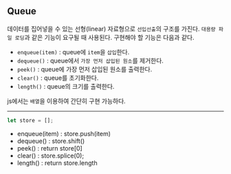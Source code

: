 ## Queue

데이터를 집어넣을 수 있는 선형(linear) 자료형으로 `선입선출`의 구조를 가진다. `대용량 파일 로딩`과 같은 기능이 요구될 때 사용된다.
구현해야 할 기능은 다음과 같다.

- `enqueue(item)` : queue에 `item`을 `삽입`한다.
- `dequeue()` : queue에서 `가장 먼저 삽입된 원소`를 제거한다.
- `peek()` : queue에 가장 먼저 삽입된 원소를 출력한다.
- `clear()` : queue를 초기화한다.
- `length()` : queue의 크기를 출력한다.


js에서는 `배열`을 이용하여 간단히 구현 가능하다.

---

```javascript
let store = [];
```

- enqueue(item) : store.push(item)
- dequeue() : store.shift()
- peek() : return store[0]
- clear() : store.splice(0);
- length() : return store.length